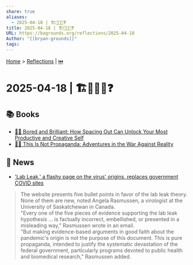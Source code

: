 ```yaml
---
share: true
aliases:
  - 2025-04-18 | 🏗️🙈🙉🙊❓
title: 2025-04-18 | 🏗️🙈🙉🙊❓
URL: https://bagrounds.org/reflections/2025-04-18
Author: "[[bryan-grounds]]"
tags: 
---
```

[Home](../index.md) > [Reflections](./index.md) | [⏮️](./2025-04-17.md)  
# 2025-04-18 | 🏗️🙈🙉🙊❓  
## 📚 Books  
- [🥱🤓 Bored and Brilliant: How Spacing Out Can Unlock Your Most Productive and Creative Self](../books/bored-and-brilliant.md)  
- [🤥📣 This Is Not Propaganda: Adventures in the War Against Reality](../books/this-is-not-propaganda.md)  
  
## 📰 News  
- ['Lab Leak,' a flashy page on the virus' origins, replaces government COVID sites]()  
> The website presents five bullet points in favor of the lab leak theory. None of them are new, noted Angela Rasmussen, a virologist at the University of Saskatchewan in Canada.  
> "Every one of the five pieces of evidence supporting the lab leak hypothesis … is factually incorrect, embellished, or presented in a misleading way," Rasmussen wrote in an email.  
> "But making evidence-based arguments in good faith about the pandemic's origin is not the purpose of this document. This is pure propaganda, intended to justify the systematic devastation of the federal government, particularly programs devoted to public health and biomedical research," Rasmussen added.  
